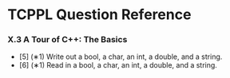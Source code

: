 # TCPPL Question Reference

### X.3 A Tour of C++: The Basics

- [5] (∗1) Write out a bool, a char, an int, a double, and a string.
- [6] (∗1) Read in a bool, a char, an int, a double, and a string.
